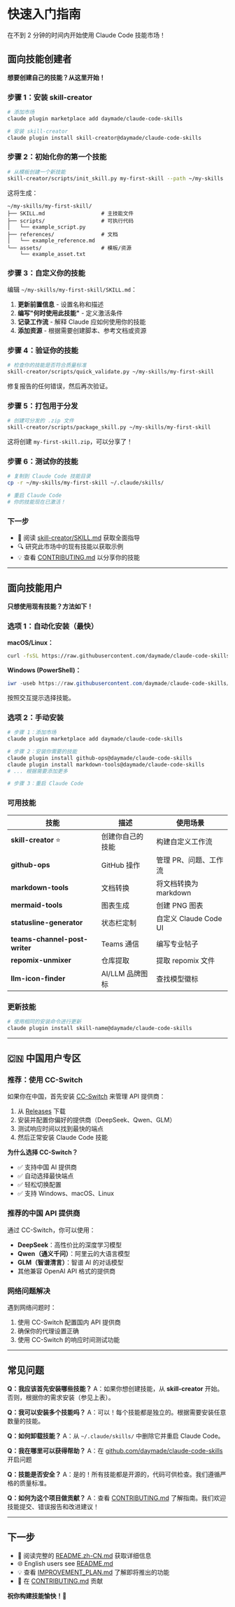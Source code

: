 # 快速入门指南

在不到 2 分钟的时间内开始使用 Claude Code 技能市场！

## 面向技能创建者

**想要创建自己的技能？从这里开始！**

### 步骤 1：安装 skill-creator

```bash
# 添加市场
claude plugin marketplace add daymade/claude-code-skills

# 安装 skill-creator
claude plugin install skill-creator@daymade/claude-code-skills
```

### 步骤 2：初始化你的第一个技能

```bash
# 从模板创建一个新技能
skill-creator/scripts/init_skill.py my-first-skill --path ~/my-skills
```

这将生成：
```
~/my-skills/my-first-skill/
├── SKILL.md                  # 主技能文件
├── scripts/                  # 可执行代码
│   └── example_script.py
├── references/               # 文档
│   └── example_reference.md
└── assets/                   # 模板/资源
    └── example_asset.txt
```

### 步骤 3：自定义你的技能

编辑 `~/my-skills/my-first-skill/SKILL.md`：

1. **更新前置信息** - 设置名称和描述
2. **编写"何时使用此技能"** - 定义激活条件
3. **记录工作流** - 解释 Claude 应如何使用你的技能
4. **添加资源** - 根据需要创建脚本、参考文档或资源

### 步骤 4：验证你的技能

```bash
# 检查你的技能是否符合质量标准
skill-creator/scripts/quick_validate.py ~/my-skills/my-first-skill
```

修复报告的任何错误，然后再次验证。

### 步骤 5：打包用于分发

```bash
# 创建可分发的 .zip 文件
skill-creator/scripts/package_skill.py ~/my-skills/my-first-skill
```

这将创建 `my-first-skill.zip`，可以分享了！

### 步骤 6：测试你的技能

```bash
# 复制到 Claude Code 技能目录
cp -r ~/my-skills/my-first-skill ~/.claude/skills/

# 重启 Claude Code
# 你的技能现在已激活！
```

### 下一步

- 📖 阅读 [skill-creator/SKILL.md](./skill-creator/SKILL.md) 获取全面指导
- 🔍 研究此市场中的现有技能以获取示例
- 💡 查看 [CONTRIBUTING.md](./CONTRIBUTING.md) 以分享你的技能

---

## 面向技能用户

**只想使用现有技能？方法如下！**

### 选项 1：自动化安装（最快）

**macOS/Linux：**
```bash
curl -fsSL https://raw.githubusercontent.com/daymade/claude-code-skills/main/scripts/install.sh | bash
```

**Windows (PowerShell)：**
```powershell
iwr -useb https://raw.githubusercontent.com/daymade/claude-code-skills/main/scripts/install.ps1 | iex
```

按照交互提示选择技能。

### 选项 2：手动安装

```bash
# 步骤 1：添加市场
claude plugin marketplace add daymade/claude-code-skills

# 步骤 2：安装你需要的技能
claude plugin install github-ops@daymade/claude-code-skills
claude plugin install markdown-tools@daymade/claude-code-skills
# ... 根据需要添加更多

# 步骤 3：重启 Claude Code
```

### 可用技能

| 技能 | 描述 | 使用场景 |
|-------|-------------|-------------|
| **skill-creator** ⭐ | 创建你自己的技能 | 构建自定义工作流 |
| **github-ops** | GitHub 操作 | 管理 PR、问题、工作流 |
| **markdown-tools** | 文档转换 | 将文档转换为 markdown |
| **mermaid-tools** | 图表生成 | 创建 PNG 图表 |
| **statusline-generator** | 状态栏定制 | 自定义 Claude Code UI |
| **teams-channel-post-writer** | Teams 通信 | 编写专业帖子 |
| **repomix-unmixer** | 仓库提取 | 提取 repomix 文件 |
| **llm-icon-finder** | AI/LLM 品牌图标 | 查找模型徽标 |

### 更新技能

```bash
# 使用相同的安装命令进行更新
claude plugin install skill-name@daymade/claude-code-skills
```

---

## 🇨🇳 中国用户专区

### 推荐：使用 CC-Switch

如果你在中国，首先安装 [CC-Switch](https://github.com/farion1231/cc-switch) 来管理 API 提供商：

1. 从 [Releases](https://github.com/farion1231/cc-switch/releases) 下载
2. 安装并配置你偏好的提供商（DeepSeek、Qwen、GLM）
3. 测试响应时间以找到最快的端点
4. 然后正常安装 Claude Code 技能

**为什么选择 CC-Switch？**
- ✅ 支持中国 AI 提供商
- ✅ 自动选择最快端点
- ✅ 轻松切换配置
- ✅ 支持 Windows、macOS、Linux

### 推荐的中国 API 提供商

通过 CC-Switch，你可以使用：
- **DeepSeek**：高性价比的深度学习模型
- **Qwen（通义千问）**：阿里云的大语言模型
- **GLM（智谱清言）**：智谱 AI 的对话模型
- 其他兼容 OpenAI API 格式的提供商

### 网络问题解决

遇到网络问题时：
1. 使用 CC-Switch 配置国内 API 提供商
2. 确保你的代理设置正确
3. 使用 CC-Switch 的响应时间测试功能

---

## 常见问题

**Q：我应该首先安装哪些技能？**
A：如果你想创建技能，从 **skill-creator** 开始。否则，根据你的需求安装（参见上表）。

**Q：我可以安装多个技能吗？**
A：可以！每个技能都是独立的。根据需要安装任意数量的技能。

**Q：如何卸载技能？**
A：从 `~/.claude/skills/` 中删除它并重启 Claude Code。

**Q：我在哪里可以获得帮助？**
A：在 [github.com/daymade/claude-code-skills](https://github.com/daymade/claude-code-skills/issues) 开启问题

**Q：技能是否安全？**
A：是的！所有技能都是开源的，代码可供检查。我们遵循严格的质量标准。

**Q：如何为这个项目做贡献？**
A：查看 [CONTRIBUTING.md](./CONTRIBUTING.md) 了解指南。我们欢迎技能提交、错误报告和改进建议！

---

## 下一步

- 📖 阅读完整的 [README.zh-CN.md](./README.zh-CN.md) 获取详细信息
- 🌐 English users see [README.md](./README.md)
- 💡 查看 [IMPROVEMENT_PLAN.md](./IMPROVEMENT_PLAN.md) 了解即将推出的功能
- 🤝 在 [CONTRIBUTING.md](./CONTRIBUTING.md) 贡献

**祝你构建技能愉快！🚀**

